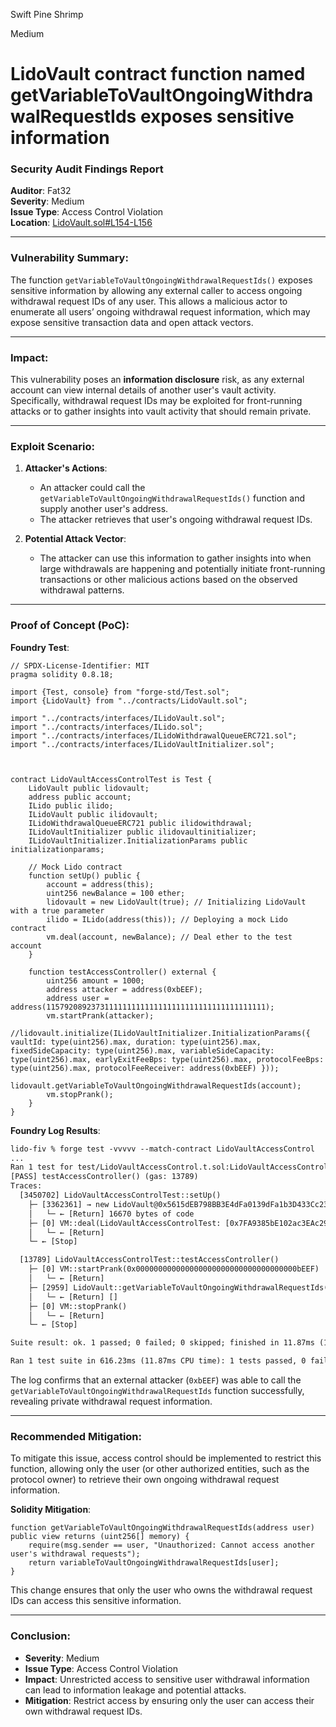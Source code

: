 Swift Pine Shrimp

Medium

# LidoVault contract function named getVariableToVaultOngoingWithdrawalRequestIds exposes sensitive information

### Security Audit Findings Report

**Auditor**: Fat32  
**Severity**: Medium  
**Issue Type**: Access Control Violation  
**Location**: [LidoVault.sol#L154-L156](https://github.com/sherlock-audit/2024-08-saffron-finance/blob/main/lido-fiv/contracts/LidoVault.sol#L154-L156)

---

### Vulnerability Summary:
The function `getVariableToVaultOngoingWithdrawalRequestIds()` exposes sensitive information by allowing any external caller to access ongoing withdrawal request IDs of any user. This allows a malicious actor to enumerate all users’ ongoing withdrawal request information, which may expose sensitive transaction data and open attack vectors.

---

### Impact:
This vulnerability poses an **information disclosure** risk, as any external account can view internal details of another user's vault activity. Specifically, withdrawal request IDs may be exploited for front-running attacks or to gather insights into vault activity that should remain private.

---

### Exploit Scenario:
1. **Attacker's Actions**: 
   - An attacker could call the `getVariableToVaultOngoingWithdrawalRequestIds()` function and supply another user's address.
   - The attacker retrieves that user's ongoing withdrawal request IDs.
   
2. **Potential Attack Vector**:
   - The attacker can use this information to gather insights into when large withdrawals are happening and potentially initiate front-running transactions or other malicious actions based on the observed withdrawal patterns.

---

### Proof of Concept (PoC):

**Foundry Test**:

```solidity
// SPDX-License-Identifier: MIT
pragma solidity 0.8.18;

import {Test, console} from "forge-std/Test.sol";
import {LidoVault} from "../contracts/LidoVault.sol";

import "../contracts/interfaces/ILidoVault.sol";
import "../contracts/interfaces/ILido.sol";
import "../contracts/interfaces/ILidoWithdrawalQueueERC721.sol";
import "../contracts/interfaces/ILidoVaultInitializer.sol";



contract LidoVaultAccessControlTest is Test {
    LidoVault public lidovault;
    address public account;
    ILido public ilido;
    ILidoVault public ilidovault;
    ILidoWithdrawalQueueERC721 public ilidowithdrawal;
    ILidoVaultInitializer public ilidovaultinitializer;
    ILidoVaultInitializer.InitializationParams public initializationparams;

    // Mock Lido contract
    function setUp() public {
        account = address(this);
        uint256 newBalance = 100 ether;
        lidovault = new LidoVault(true); // Initializing LidoVault with a true parameter
        ilido = ILido(address(this)); // Deploying a mock Lido contract
        vm.deal(account, newBalance); // Deal ether to the test account
    }

    function testAccessController() external {
        uint256 amount = 1000;
        address attacker = address(0xbEEF);
        address user = address(1157920892373111111111111111111111111111111111111);
        vm.startPrank(attacker);
        //lidovault.initialize(ILidoVaultInitializer.InitializationParams({ vaultId: type(uint256).max, duration: type(uint256).max, fixedSideCapacity: type(uint256).max, variableSideCapacity: type(uint256).max, earlyExitFeeBps: type(uint256).max, protocolFeeBps: type(uint256).max, protocolFeeReceiver: address(0xbEEF) }));
        lidovault.getVariableToVaultOngoingWithdrawalRequestIds(account);
        vm.stopPrank();
    }
}
```

**Foundry Log Results**:

```txt
lido-fiv % forge test -vvvvv --match-contract LidoVaultAccessControl
...
Ran 1 test for test/LidoVaultAccessControl.t.sol:LidoVaultAccessControlTest
[PASS] testAccessController() (gas: 13789)
Traces:
  [3450702] LidoVaultAccessControlTest::setUp()
    ├─ [3362361] → new LidoVault@0x5615dEB798BB3E4dFa0139dFa1b3D433Cc23b72f
    │   └─ ← [Return] 16670 bytes of code
    ├─ [0] VM::deal(LidoVaultAccessControlTest: [0x7FA9385bE102ac3EAc297483Dd6233D62b3e1496], 100000000000000000000 [1e20])
    │   └─ ← [Return] 
    └─ ← [Stop] 

  [13789] LidoVaultAccessControlTest::testAccessController()
    ├─ [0] VM::startPrank(0x000000000000000000000000000000000000bEEF)
    │   └─ ← [Return] 
    ├─ [2959] LidoVault::getVariableToVaultOngoingWithdrawalRequestIds(LidoVaultAccessControlTest: [0x7FA9385bE102ac3EAc297483Dd6233D62b3e1496]) [staticcall]
    │   └─ ← [Return] []
    ├─ [0] VM::stopPrank()
    │   └─ ← [Return] 
    └─ ← [Stop] 

Suite result: ok. 1 passed; 0 failed; 0 skipped; finished in 11.87ms (1.56ms CPU time)

Ran 1 test suite in 616.23ms (11.87ms CPU time): 1 tests passed, 0 failed, 0 skipped (1 total tests)
```

The log confirms that an external attacker (`0xbEEF`) was able to call the `getVariableToVaultOngoingWithdrawalRequestIds` function successfully, revealing private withdrawal request information.

---

### Recommended Mitigation:

To mitigate this issue, access control should be implemented to restrict this function, allowing only the user (or other authorized entities, such as the protocol owner) to retrieve their own ongoing withdrawal request information.

**Solidity Mitigation**:

```solidity
function getVariableToVaultOngoingWithdrawalRequestIds(address user) public view returns (uint256[] memory) {
    require(msg.sender == user, "Unauthorized: Cannot access another user's withdrawal requests");
    return variableToVaultOngoingWithdrawalRequestIds[user];
}
```

This change ensures that only the user who owns the withdrawal request IDs can access this sensitive information.

---

### Conclusion:

- **Severity**: Medium
- **Issue Type**: Access Control Violation
- **Impact**: Unrestricted access to sensitive user withdrawal information can lead to information leakage and potential attacks.
- **Mitigation**: Restrict access by ensuring only the user can access their own withdrawal request IDs.
